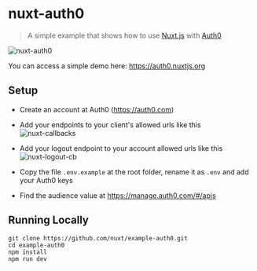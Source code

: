 # nuxt-auth0

> A simple example that shows how to use [Nuxt.js](https://nuxtjs.org) with [Auth0](https://auth0.com)

![nuxt-auth0](https://cloud.githubusercontent.com/assets/904724/22703834/d971838c-ed65-11e6-90f9-5ecf2a1be5f0.gif)

You can access a simple demo here: https://auth0.nuxtjs.org

## Setup

- Create an account at Auth0 (https://auth0.com)
- Add your endpoints to your client's allowed urls like this ![nuxt-callbacks](https://cloud.githubusercontent.com/assets/904724/22703633/23f35724-ed65-11e6-83e4-227ad77c00ff.png)
- Add your logout endpoint to your account allowed urls like this ![nuxt-logout-cb](https://cloud.githubusercontent.com/assets/904724/22703768/9782bbbc-ed65-11e6-93b7-9c1e4d5d7984.png)

- Copy the file `.env.example` at the root folder, rename it as `.env` and add your Auth0 keys
- Find the audience value at https://manage.auth0.com/#/apis

## Running Locally

```
git clone https://github.com/nuxt/example-auth0.git
cd example-auth0
npm install
npm run dev
```
